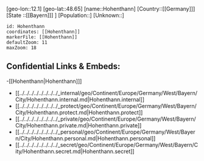 ﻿---
location: [48.65,12.1]
mapzoom: [7,12] 
mapmarker: city 
type: City
tags:
- geo/City


SpocWebEntityId: 30988
isDeleted: false
confidential: public

---
[geo-lon::12.1]
[geo-lat::48.65]
[name::Hohenthann]
[Country::[[Germany]]]
[State ::[[Bayern]]] ]
[Population::]
[Unknown::]


```leaflet
id: Hohenthann
coordinates: [[Hohenthann]]
markerFile: [[Hohenthann]]
defaultZoom: 11 
maxZoom: 18
```


## Confidential Links & Embeds: 
-[[Hohenthann|Hohenthann]]] 
- [[../../../../../../../../_internal/geo/Continent/Europe/Germany/West/Bayern/City/Hohenthann.internal.md|Hohenthann.internal]] 
- [[../../../../../../../../_protect/geo/Continent/Europe/Germany/West/Bayern/City/Hohenthann.protect.md|Hohenthann.protect]] 
- [[../../../../../../../../_private/geo/Continent/Europe/Germany/West/Bayern/City/Hohenthann.private.md|Hohenthann.private]] 
- [[../../../../../../../../_personal/geo/Continent/Europe/Germany/West/Bayern/City/Hohenthann.personal.md|Hohenthann.personal]] 
- [[../../../../../../../../_secret/geo/Continent/Europe/Germany/West/Bayern/City/Hohenthann.secret.md|Hohenthann.secret]] 
